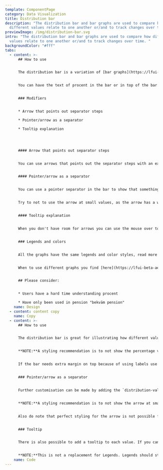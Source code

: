 ```yaml
---
template: ComponentPage
category: Data Visualization
title: Distribution bar
description: "The distribution bar and bar graphs are used to compare how
  different values relate to one another or/and to track changes over time. "
previewImage: /img/distribution-bar.svg
intro: "The distribution bar and bar graphs are used to compare how different
  values relate to one another or/and to track changes over time. "
backgroundColor: "#fff"
tabs:
  - content: >-
      ## How to use


      The distribution bar is a variation of [bar graphs](https://lfui-beta-aedd0a.netlify.com/components/web/data-visualization/bar-graph/) are used to compare how different values relate to one another or/and to track changes over time. However, when trying to measure change over time, bar graphs are best when the changes are larger.


      You can have the text of procent in the bar or in top of the bar. A recommendation is to not show the percentage value inside the bar unless the width is at least 5% or above (depending on your parent width, of course) to make sure the value fits.


      ### Modifiers


      * Arrow that points out separator steps

      * Pointer/arrow as a separator 

      * Tooltip explanation




      #### Arrow that points out separator steps


      You can use arrows that points out the separator steps with an explanation over the arrow so the customer knows what the different steps are. This can be used for values that are growing, or are expected to grow.


      #### Pointer/arrow as a separator


      You can use a pointer separator in the bar to show that something are growing in a direction as in Bekväm pension, were the amount always grows to the amount of 80% were it stops. This can be used for values that are growing, or are expected to grow.


      Try to not to use the arrow at small values, as the arrow has a width around 10px and might disrupt the accuracy of the bar.


      #### Tooltip explanation


      When you don't have room for arrows you can use the mouse over tooltip or for the mobil mouse press function to get more info about the value or part of the bar.


      ### Legends and colors


      All the graphs have the same legends and color styles, read more [here](https://lfui-beta-aedd0a.netlify.com/components/web/data-visualization/graphsand-charts#the-different-parts).


      When to use different graphs you find [here](https://lfui-beta-aedd0a.netlify.com/components/web/data-visualization/graphsand-charts#type-of-graph).


      ## Please consider:


      * Users have a hard time understanding procent

      * Have only been used in pension "bekväm pension"
    name: Design
  - content: content copy
    name: Copy
  - content: >-
      ## How to use


      The distribution bar is great for illustrating how different values relate to one another. Colors are automatically set in a repeating sequence of `navy`, `blue`, `sky` and `baby`.


      **NOTE:**A styling recommendation is to not show the percentage value inside a `distribution-value` unless the width is *at least* 5% or above (depending on your parent width, of course) to make sure the value fits.


      If the bar needs extra margin on top because of using labels use the class `distribution-bar-labeled` after `distribution-bar`.


      ### Pointer/arrow as a separator


      Further customisation can be made by adding the `distribution-value-with-pointer`-class to a `distribution-value` to have the separator in the shape of an arrow. This can be used for values that are growing, or are expected to grow.


      **NOTE:**A styling recommendation is to not show the arrow at small values, as the arrow has a width around 10px and might disrupt the accuracy of the bar.


      Also do note that perfect styling for the arrow is not possible for the third (or`distribution-sky`) distribution-value, as the striped pattern can not be applied to the border. Should you need the arrow on your third value, overwrite it with a manual color (see above section).


      ### Tooltip


      There is also possible to add a tooltip to each value. If you can't show value inside `distribution-value`  because of of low value or unknown value you can add `data-tooltip="25%"` to each `distribution-value` to show value inside a tooltip.


      **NOTE:**This is not a replacement for Legends. Legends should still be visible.
    name: Code
---
```

